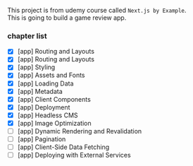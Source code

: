 This project is from udemy course called `Next.js by Example`. </br>
This is going to build a game review app.

### chapter list

- [x] [app] Routing and Layouts
- [x] [app] Routing and Layouts
- [x] [app] Styling
- [x] [app] Assets and Fonts
- [x] [app] Loading Data
- [x] [app] Metadata
- [x] [app] Client Components
- [x] [app] Deployment
- [x] [app] Headless CMS
- [x] [app] Image Optimization
- [ ] [app] Dynamic Rendering and Revalidation
- [ ] [app] Pagination
- [ ] [app] Client-Side Data Fetching
- [ ] [app] Deploying with External Services
